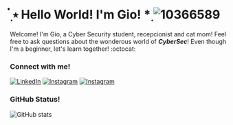 # ๋࣭ ⭑ Hello World! I'm Gio! *࣭   ![10366589](https://github.com/giomatulu/giomatulu/assets/86377800/0569ea8e-8f1e-4b68-9413-e75bb46c41a7)

Welcome! I'm Gio, a Cyber Security student, recepcionist and cat mom! Feel free to ask questions about the wonderous world of ***CyberSec***! Even though I'm a beginner, let's learn together! :octocat: 

### Connect with me!

[![LinkedIn](https://img.shields.io/badge/-LinkedIn-000?style=for-the-badge&logo=linkedin&logoColor=6753B2&color:FFF)](https://www.linkedin.com/in/giovanamatulu/) 
[![Instagram](https://img.shields.io/badge/-Instagram-000?style=for-the-badge&logo=instagram&logoColor=6753B2&color:FFF)](https://www.instagram.com/giomatulu/)
[![Instagram](https://img.shields.io/badge/-TryHackMe-000?style=for-the-badge&logo=instagram&logoColor=6753B2&color:FFF)](https://tryhackme.com/p/grimez)

### GitHub Status!

![GitHub stats](https://github-readme-stats-git-masterrstaa-rickstaa.vercel.app/api?username=giomatulu&hide_title=true&show_icons=true&include_all_commits=false&count_private=true&line_height=25&hide=issues&bg_color=151A28&title_color=8957B2&text_color=92D534&border_radius=3&border_color=36123c&icon_color=FFFFFF6&theme=ocean_dark )
